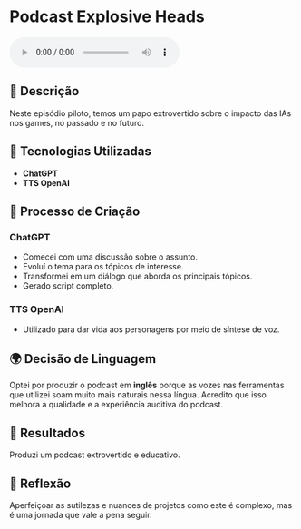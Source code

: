 # Podcast Explosive Heads 

<audio controls>
   <source src="https://github.com/KeepYaHeadUp/lab-natty-or-not/Pilot_Explosive_Heads.MP3" type="audio/mpeg">
   Your browser does not support the audio element.
</audio>


## 📒 Descrição

Neste episódio piloto, temos um papo extrovertido sobre o impacto das IAs nos games, no passado e no futuro.

## 🤖 Tecnologias Utilizadas

- **ChatGPT**
- **TTS OpenAI**

## 🧐 Processo de Criação

### ChatGPT

- Comecei com uma discussão sobre o assunto.
- Evoluí o tema para os tópicos de interesse.
- Transformei em um diálogo que aborda os principais tópicos.
- Gerado script completo.

### TTS OpenAI

- Utilizado para dar vida aos personagens por meio de síntese de voz.

## 🌍 Decisão de Linguagem

Optei por produzir o podcast em **inglês** porque as vozes nas ferramentas que utilizei soam muito mais naturais nessa língua. Acredito que isso melhora a qualidade e a experiência auditiva do podcast.

## 🚀 Resultados

Produzi um podcast extrovertido e educativo.

## 💭 Reflexão

Aperfeiçoar as sutilezas e nuances de projetos como este é complexo, mas é uma jornada que vale a pena seguir.

